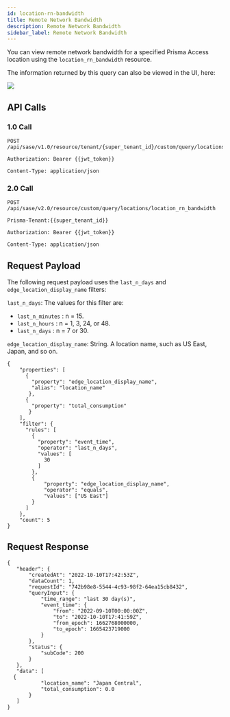 ```yaml
---
id: location-rn-bandwidth
title: Remote Network Bandwidth
description: Remote Network Bandwidth
sidebar_label: Remote Network Bandwidth
---
```


You can view remote network bandwidth for a specified Prisma Access location using the `location_rn_bandwidth` resource.

The information returned by this query can also be viewed in the UI, here:

![](/access/img/location_rn_bandwidth_img.png)

## API Calls

### 1.0 Call

    POST /api/sase/v1.0/resource/tenant/{super_tenant_id}/custom/query/locations/location_rn_bandwidth

    Authorization: Bearer {{jwt_token}}

    Content-Type: application/json

### 2.0 Call

    POST /api/sase/v2.0/resource/custom/query/locations/location_rn_bandwidth

    Prisma-Tenant:{{super_tenant_id}}

    Authorization: Bearer {{jwt_token}}

    Content-Type: application/json

## Request Payload

The following request payload uses the `last_n_days` and `edge_location_display_name` filters:

`last_n_days`: The values for this filter are:

* `last_n_minutes` : n = 15.
* `last_n_hours` : n = 1, 3, 24, or 48.
* `last_n_days` : n = 7 or 30.

`edge_location_display_name`:  String. A location name, such as US East, Japan, and so on.


    {
        "properties": [
          {
            "property": "edge_location_display_name",
            "alias": "location_name"
           },
          {
            "property": "total_consumption"
           }
        ],
        "filter": {
          "rules": [
            {
              "property": "event_time",
              "operator": "last_n_days",
              "values": [
                30
              ]
            },
            {
                "property": "edge_location_display_name",
                "operator": "equals",
                "values": ["US East"]
            }
          ]
        },
        "count": 5
    }


## Request Response

    {
       "header": {
           "createdAt": "2022-10-10T17:42:53Z",
           "dataCount": 1,
           "requestId": "742b98e8-5544-4c93-98f2-64ea15cb8432",
           "queryInput": {
               "time_range": "last 30 day(s)",
               "event_time": {
                   "from": "2022-09-10T00:00:00Z",
                   "to": "2022-10-10T17:41:59Z",
                   "from_epoch": 1662768000000,
                   "to_epoch": 1665423719000
               }
           },
           "status": {
               "subCode": 200
           }
       },
       "data": [
      {
               "location_name": "Japan Central",
               "total_consumption": 0.0
           }
       ]
    }




